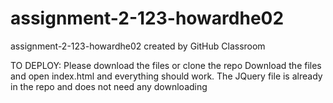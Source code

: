 # assignment-2-123-howardhe02
assignment-2-123-howardhe02 created by GitHub Classroom

TO DEPLOY:
Please download the files or clone the repo
Download the files and open index.html and everything should work.
The JQuery file is already in the repo and does not need any downloading

